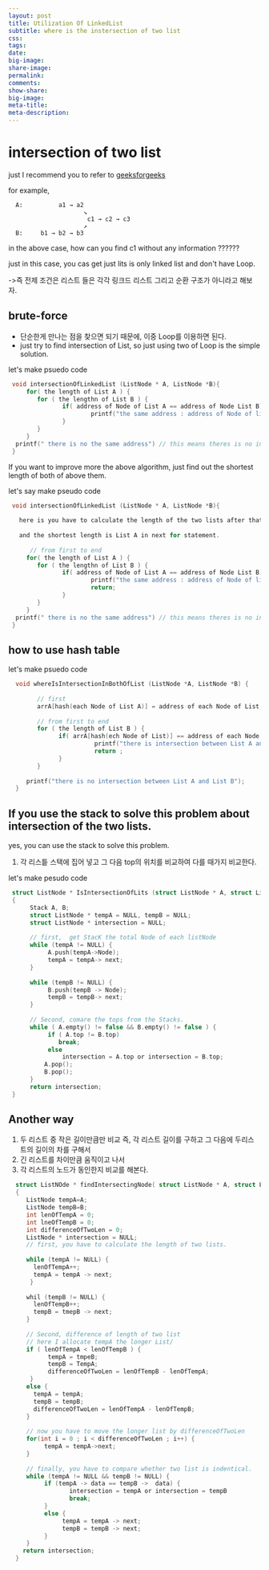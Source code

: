 ```yaml
---
layout: post
title: Utilization Of LinkedList
subtitle: where is the instersection of two list
css:
tags:
date:
big-image:
share-image:
permalink:
comments:
show-share:
big-image:
meta-title:
meta-description:
---
```


# intersection of two list 

 just I recommend you to refer to [geeksforgeeks](http://www.geeksforgeeks.org/write-a-function-to-get-the-intersection-point-of-two-linked-lists/)

 for example, 
 
```
  A:          a1 → a2   
                     ↘   
                      c1 → c2 → c3   
                     ↗               
  B:     b1 → b2 → b3   
```

in the above case, how can you find c1 without any information ??????

just in this case, you cas get just lits is only linked list and don't have Loop.

->즉 전제 조건은 리스트 들은 각각 링크드 리스트 그리고 순환 구조가 아니라고 해보자.


##   brute-force

 - 단순한게 만나는 점을 찾으면 되기 때문에, 이중 Loop를 이용하면 된다. 
 - just try to find intersection of List, so just using two of Loop is the simple solution.

 let's make psuedo code

```c
 void intersectionOfLinkedList (ListNode * A, ListNode *B){
     for( the length of List A ) {
        for ( the lengthn of List B ) {
               if( address of Node of List A == address of Node List B) {
                       printf("the same address : address of Node of list")
               }
        }
     }
  printf(" there is no the same address") // this means theres is no intersection.
 }
```

 If you want to improve more the above algorithm, just find out the shortest length of both of above them.
 
 let's say make pseudo code
 
```c
 void intersectionOfLinkedList (ListNode * A, ListNode *B){
  
   here is you have to calculate the length of the two lists after that, you find out the shortes length of the both.
   
   and the shortest length is List A in next for statement.
 
      // from first to end
     for( the length of List A ) {
        for ( the lengthn of List B ) {
               if( address of Node of List A == address of Node List B) {
                       printf("the same address : address of Node of list")
                       return;
               }
        }
     }
  printf(" there is no the same address") // this means theres is no intersection.
 }
```


## how to use hash table

  let's make psuedo code
  
```c
  void whereIsIntersectionInBothOfList (ListNode *A, ListNode *B) {
        
        // first 
        arrA[hash(each Node of List A)] = address of each Node of List A;
        
        // from first to end
        for ( the length of List B ) {
              if( arrA[hash(ech Node of List)] == address of each Node of List B) {
                        printf("there is intersection between List A and List B");
                        return ;
              }
        }
        
     printf("there is no intersection between List A and List B");
  }
```

## If you use the stack to solve this problem about intersection of the two lists.

 yes, you can use the stack to solve this problem. 
 
 1. 각 리스틑 스택에 집어 넣고 그 다음 top의 위치를 비교하여 다를 때가지 비교한다. 
 
 
 let's make pesudo code

```c
 struct ListNode * IsIntersectionOfLits (struct ListNode * A, struct ListNode *)
 {
      Stack A, B;
      struct ListNode * tempA = NULL, tempB = NULL;
      struct ListNode * intersection = NULL;
      
      // first,  get StacK the total Node of each listNode 
      while (tempA != NULL) {
           A.push(tempA->Node);
           tempA = tempA-> next;
      }
      
      while (tempB != NULL) {
           B.push(tempB -> Node);
           tempB = tempB-> next;
      }
      
      // Second, comare the tops from the Stacks. 
      while ( A.empty() != false && B.empty() != false ) {
           if ( A.top != B.top)
              break;
           else 
               intersection = A.top or intersection = B.top;
          A.pop();
          B.pop();
      }
      return intersection; 
 }
```

## Another way

  1. 두 리스트 중 작은 길이만큼만 비교 즉, 각 리스트 길이를 구하고 그 다음에 두리스트의 길이의 차를 구해서 
  2. 긴 리스트를 차이만큼 움직이고 나서 
  3. 각 리스트의 노드가 동인한지 비교를 해본다. 

```c
  struct ListNOde * findIntersectingNode( struct ListNode * A, struct ListNode * B)
  {
     ListNode tempA=A;
     ListNode tempB=B;
     int lenOfTempA = 0;
     int lneOfTempB = 0; 
     int differenceOfTwoLen = 0;
     ListNode * intersection = NULL; 
     // first, you have to calculate the length of two lists. 
     
     while (tempA != NULL) {
       lenOfTempA++;
       tempA = tempA -> next;
      }
  
     whil (tempB != NULL) {
       lenOfTempB++;
       tempB = tmepB -> next;
     }
     
     // Second, difference of length of two list 
     // here I allocate tempA the longer List/
     if ( lenOfTempA < lenOfTempB ) {
           tempA = tmpeB;
           tempB = TempA;
           differenceOfTwoLen = lenOfTempB - lenOfTempA;
      }
     else {
       tempA = tempA;
       tempB = tempB;
       differenceOfTwoLen = lenOfTempA - lenOfTempB;     
     }
     
     // now you have to move the longer list by differenceOfTwoLen 
     for(int i = 0 ; i < differenceOfTwoLen ; i++) {
          tempA = tempA->next;
     }
     
     // finally, you have to compare whether two list is indentical. 
     while (tempA != NULL && tempB != NULL) {
          if (tempA -> data == tempB ->  data) {
                 intersection = tempA or intersection = tempB
                 break;
          }
          else {
               tempA = tempA -> next;
               tempB = tempB -> next;
          }
     }
    return intersection; 
  }
```
